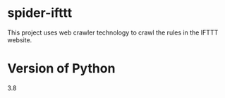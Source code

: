 # spider-ifttt
This project uses web crawler technology to crawl the rules in the IFTTT website.

# Version of Python
3.8
